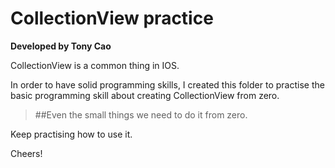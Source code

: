 # CollectionView practice

**Developed by Tony Cao**

CollectionView is a common thing in IOS. 

In order to have solid programming skills, I created this folder to
practise the basic programming skill about creating CollectionView from zero.



>##Even the small things we need to do it from zero.

Keep practising how to use it.

Cheers!

